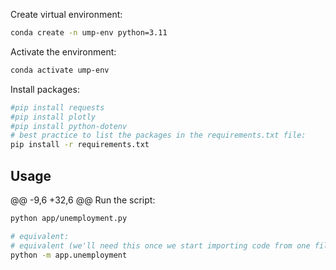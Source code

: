 Create virtual environment:
```sh
conda create -n ump-env python=3.11
```
Activate the environment:
```sh
conda activate ump-env
```
Install packages:
```sh
#pip install requests
#pip install plotly
#pip install python-dotenv
# best practice to list the packages in the requirements.txt file:
pip install -r requirements.txt
```

## Usage

@@ -9,6 +32,6 @@ Run the script:
```sh
python app/unemployment.py

# equivalent:
# equivalent (we'll need this once we start importing code from one file to another):
python -m app.unemployment
```